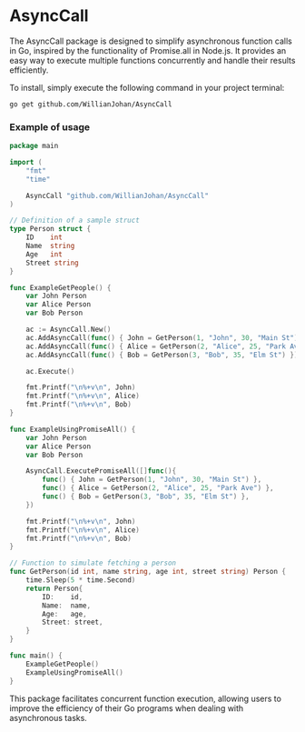 # AsyncCall
The AsyncCall package is designed to simplify asynchronous function calls in Go, inspired by the functionality of Promise.all in Node.js. It provides an easy way to execute multiple functions concurrently and handle their results efficiently.


To install, simply execute the following command in your project terminal:
```
go get github.com/WillianJohan/AsyncCall
```

### Example of usage

```go
package main

import (
	"fmt"
	"time"

	AsyncCall "github.com/WillianJohan/AsyncCall"
)

// Definition of a sample struct
type Person struct {
	ID    int
	Name  string
	Age   int
	Street string
}

func ExampleGetPeople() {
	var John Person
	var Alice Person
	var Bob Person

	ac := AsyncCall.New()
	ac.AddAsyncCall(func() { John = GetPerson(1, "John", 30, "Main St") })
	ac.AddAsyncCall(func() { Alice = GetPerson(2, "Alice", 25, "Park Ave") })
	ac.AddAsyncCall(func() { Bob = GetPerson(3, "Bob", 35, "Elm St") })

	ac.Execute()

	fmt.Printf("\n%+v\n", John)
	fmt.Printf("\n%+v\n", Alice)
	fmt.Printf("\n%+v\n", Bob)
}

func ExampleUsingPromiseAll() {
	var John Person
	var Alice Person
	var Bob Person

	AsyncCall.ExecutePromiseAll([]func(){
		func() { John = GetPerson(1, "John", 30, "Main St") },
		func() { Alice = GetPerson(2, "Alice", 25, "Park Ave") },
		func() { Bob = GetPerson(3, "Bob", 35, "Elm St") },
	})

	fmt.Printf("\n%+v\n", John)
	fmt.Printf("\n%+v\n", Alice)
	fmt.Printf("\n%+v\n", Bob)
}

// Function to simulate fetching a person
func GetPerson(id int, name string, age int, street string) Person {
	time.Sleep(5 * time.Second)
	return Person{
		ID:    id,
		Name:  name,
		Age:   age,
		Street: street,
	}
}

func main() {
	ExampleGetPeople()
	ExampleUsingPromiseAll()
}


```
This package facilitates concurrent function execution, allowing users to improve the efficiency of their Go programs when dealing with asynchronous tasks.
